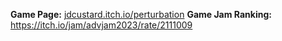 **Game Page:** [jdcustard.itch.io/perturbation](https://jdcustard.itch.io/perturbation)
**Game Jam Ranking:** https://itch.io/jam/advjam2023/rate/2111009
